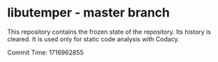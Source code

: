 # libutemper - master branch

This repository contains the frozen state of the repository.
Its history is cleared. It is used only for static code
analysis with Codacy.

Commit Time: 1716962855